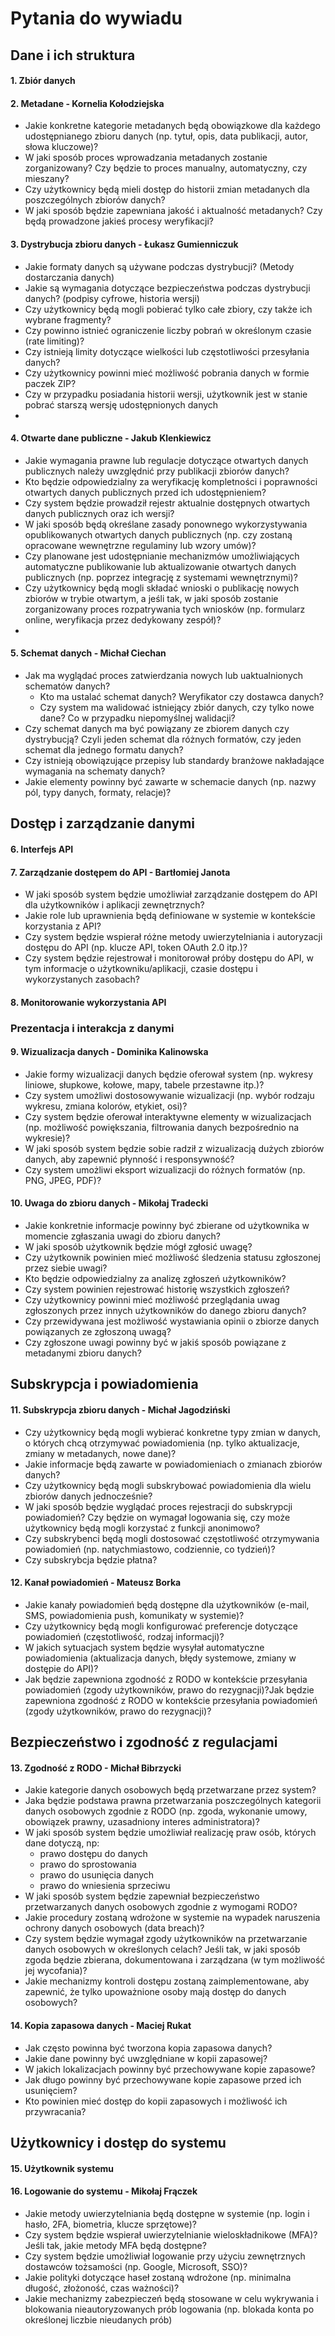 # Pytania do wywiadu

## Dane i ich struktura
#### 1. Zbiór danych 
#### 2. Metadane - Kornelia Kołodziejska
- Jakie konkretne kategorie metadanych będą obowiązkowe dla każdego udostępnianego zbioru danych (np. tytuł, opis, data publikacji, autor, słowa kluczowe)?
- W jaki sposób proces wprowadzania metadanych zostanie zorganizowany? Czy będzie to proces manualny, automatyczny, czy mieszany?
- Czy użytkownicy będą mieli dostęp do historii zmian metadanych dla poszczególnych zbiorów danych?
- W jaki sposób będzie zapewniana jakość i aktualność metadanych? Czy będą prowadzone jakieś procesy weryfikacji?
  
#### 3. Dystrybucja zbioru danych - Łukasz Gumienniczuk
- Jakie formaty danych są używane podczas dystrybucji? (Metody dostarczania danych)
- Jakie są wymagania dotyczące bezpieczeństwa podczas dystrybucji danych? (podpisy cyfrowe, historia wersji)
- Czy użytkownicy będą mogli pobierać tylko całe zbiory, czy także ich wybrane fragmenty?
- Czy powinno istnieć ograniczenie liczby pobrań w określonym czasie (rate limiting)?
- Czy istnieją limity dotyczące wielkości lub częstotliwości przesyłania danych?
- Czy użytkownicy powinni mieć możliwość pobrania danych w formie paczek ZIP?
- Czy w przypadku posiadania historii wersji, użytkownik jest w stanie pobrać starszą wersję udostępnionych danych
- 
#### 4.  Otwarte dane publiczne - Jakub Klenkiewicz
- Jakie wymagania prawne lub regulacje dotyczące otwartych danych publicznych należy uwzględnić przy publikacji zbiorów danych?
- Kto będzie odpowiedzialny za weryfikację kompletności i poprawności otwartych danych publicznych przed ich udostępnieniem?
- Czy system będzie prowadził rejestr aktualnie dostępnych otwartych danych publicznych oraz ich wersji?
- W jaki sposób będą określane zasady ponownego wykorzystywania opublikowanych otwartych danych publicznych (np. czy zostaną opracowane wewnętrzne regulaminy lub wzory umów)?
- Czy planowane jest udostępnianie mechanizmów umożliwiających automatyczne publikowanie lub aktualizowanie otwartych danych publicznych (np. poprzez integrację z systemami wewnętrznymi)?
- Czy użytkownicy będą mogli składać wnioski o publikację nowych zbiorów w trybie otwartym, a jeśli tak, w jaki sposób zostanie zorganizowany proces rozpatrywania tych wniosków (np. formularz online, weryfikacja przez dedykowany zespół)?
- 
#### 5.  Schemat danych - Michał Ciechan
- Jak ma wyglądać proces zatwierdzania nowych lub uaktualnionych schematów danych?
  - Kto ma ustalać schemat danych? Weryfikator czy dostawca danych?
  - Czy system ma walidować istniejący zbiór danych, czy tylko nowe dane? Co w przypadku niepomyślnej walidacji?
- Czy schemat danych ma być powiązany ze zbiorem danych czy dystrybucją? Czyli jeden schemat dla różnych formatów, czy jeden schemat dla jednego formatu danych?
- Czy istnieją obowiązujące przepisy lub standardy branżowe nakładające wymagania na schematy danych?
- Jakie elementy powinny być zawarte w schemacie danych (np. nazwy pól, typy danych, formaty, relacje)?

## Dostęp i zarządzanie danymi
#### 6. Interfejs API 
#### 7. Zarządzanie dostępem do API  - Bartłomiej Janota
- W jaki sposób system będzie umożliwiał zarządzanie dostępem do API dla użytkowników i aplikacji zewnętrznych? 
- Jakie role lub uprawnienia będą definiowane w systemie w kontekście korzystania z API?
- Czy system będzie wspierał różne metody uwierzytelniania i autoryzacji dostępu do API (np. klucze API, token OAuth 2.0 itp.)?
- Czy system będzie rejestrował i monitorował próby dostępu do API, w tym informacje o użytkowniku/aplikacji, czasie dostępu i wykorzystanych zasobach?
#### 8. Monitorowanie wykorzystania API 


### Prezentacja i interakcja z danymi
#### 9. Wizualizacja danych - Dominika Kalinowska
- Jakie formy wizualizacji danych będzie oferował system (np. wykresy liniowe, słupkowe, kołowe, mapy, tabele przestawne itp.)?
- Czy system umożliwi dostosowywanie wizualizacji (np. wybór rodzaju wykresu, zmiana kolorów, etykiet, osi)?
- Czy system będzie oferował interaktywne elementy w wizualizacjach (np. możliwość powiększania, filtrowania danych bezpośrednio na wykresie)?
- W jaki sposób system będzie sobie radził z wizualizacją dużych zbiorów danych, aby zapewnić płynność i responsywność?
- Czy system umożliwi eksport wizualizacji do różnych formatów (np. PNG, JPEG, PDF)?
#### 10. Uwaga do zbioru danych - Mikołaj Tradecki
- Jakie konkretnie informacje powinny być zbierane od użytkownika w momencie zgłaszania uwagi do zbioru danych?
- W jaki sposób użytkownik będzie mógł zgłosić uwagę?
- Czy użytkownik powinien mieć możliwość śledzenia statusu zgłoszonej przez siebie uwagi?
- Kto będzie odpowiedzialny za analizę zgłoszeń użytkowników?
- Czy system powinien rejestrować historię wszystkich zgłoszeń?
- Czy użytkownicy powinni mieć możliwość przeglądania uwag zgłoszonych przez innych użytkowników do danego zbioru danych?
- Czy przewidywana jest możliwość wystawiania opinii o zbiorze danych powiązanych ze zgłoszoną uwagą?
- Czy zgłoszone uwagi powinny być w jakiś sposób powiązane z metadanymi zbioru danych?

    
## Subskrypcja i powiadomienia
#### 11. Subskrypcja zbioru danych - Michał Jagodziński
- Czy użytkownicy będą mogli wybierać konkretne typy zmian w danych, o których chcą otrzymywać powiadomienia (np. tylko aktualizacje, zmiany w metadanych, nowe dane)? 
- Jakie informacje będą zawarte w powiadomieniach o zmianach zbiorów danych?
- Czy użytkownicy będą mogli subskrybować powiadomienia dla wielu zbiorów danych jednocześnie?
- W jaki sposób będzie wyglądać proces rejestracji do subskrypcji powiadomień? Czy będzie on wymagał logowania się, czy może użytkownicy będą mogli korzystać z funkcji anonimowo?
- Czy subskrybenci będą mogli dostosować częstotliwość otrzymywania powiadomień (np. natychmiastowo, codziennie, co tydzień)?
- Czy subskrybcja będzie płatna?
#### 12. Kanał powiadomień - Mateusz Borka
 - Jakie kanały powiadomień będą dostępne dla użytkowników (e-mail, SMS, powiadomienia push, komunikaty w systemie)?
 - Czy użytkownicy będą mogli konfigurować preferencje dotyczące powiadomień (częstotliwość, rodzaj informacji)?
 - W jakich sytuacjach system będzie wysyłał automatyczne powiadomienia (aktualizacja danych, błędy systemowe, zmiany w dostępie do API)?
 - Jak będzie zapewniona zgodność z RODO w kontekście przesyłania powiadomień (zgody użytkowników, prawo do rezygnacji)?Jak będzie zapewniona zgodność z RODO w kontekście przesyłania powiadomień (zgody użytkowników, prawo do rezygnacji)?

## Bezpieczeństwo i zgodność z regulacjami
#### 13. Zgodność z RODO - Michał Bibrzycki
- Jakie kategorie danych osobowych będą przetwarzane przez system?
- Jaka będzie podstawa prawna przetwarzania poszczególnych kategorii danych osobowych zgodnie z RODO (np. zgoda, wykonanie umowy, obowiązek prawny, uzasadniony interes administratora)?
- W jaki sposób system będzie umożliwiał realizację praw osób, których dane dotyczą, np:
    - prawo dostępu do danych
    - prawo do sprostowania
    - prawo do usunięcia danych
    - prawo do wniesienia sprzeciwu
- W jaki sposób system będzie zapewniał bezpieczeństwo przetwarzanych danych osobowych zgodnie z wymogami RODO?
- Jakie procedury zostaną wdrożone w systemie na wypadek naruszenia ochrony danych osobowych (data breach)?
- Czy system będzie wymagał zgody użytkowników na przetwarzanie danych osobowych w określonych celach? Jeśli tak, w jaki sposób zgoda będzie zbierana, dokumentowana i zarządzana (w tym możliwość jej wycofania)?
- Jakie mechanizmy kontroli dostępu zostaną zaimplementowane, aby zapewnić, że tylko upoważnione osoby mają dostęp do danych osobowych?
#### 14. Kopia zapasowa danych - Maciej Rukat
- Jak często powinna być tworzona kopia zapasowa danych?
- Jakie dane powinny być uwzględniane w kopii zapasowej? 
- W jakich lokalizacjach powinny być przechowywane kopie zapasowe?
- Jak długo powinny być przechowywane kopie zapasowe przed ich usunięciem?
- Kto powinien mieć dostęp do kopii zapasowych i możliwość ich przywracania?

## Użytkownicy i dostęp do systemu
#### 15.  Użytkownik systemu 
#### 16.  Logowanie do systemu - Mikołaj Frączek
- Jakie metody uwierzytelniania będą dostępne w systemie (np. login i hasło, 2FA, biometria, klucze sprzętowe)?
- Czy system będzie wspierał uwierzytelnianie wieloskładnikowe (MFA)? Jeśli tak, jakie metody MFA będą dostępne?
- Czy system będzie umożliwiał logowanie przy użyciu zewnętrznych dostawców tożsamości (np. Google, Microsoft, SSO)?
- Jakie polityki dotyczące haseł zostaną wdrożone (np. minimalna długość, złożoność, czas ważności)?
- Jakie mechanizmy zabezpieczeń będą stosowane w celu wykrywania i blokowania nieautoryzowanych prób logowania (np. blokada konta po określonej liczbie nieudanych prób)

